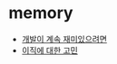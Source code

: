 # memory
* [개발이 계속 재미있으려면](https://github.com/hyukjin-lee/memory/blob/main/%EA%B0%9C%EB%B0%9C%EC%9D%B4%20%EC%9E%AC%EB%AF%B8%EC%9E%88%EC%9C%BC%EB%A0%A4%EB%A9%B4.md)
* [이직에 대한 고민](https://github.com/hyukjin-lee/memory/blob/main/%EC%9D%B4%EC%A7%81%EC%97%90%20%EB%8C%80%ED%95%9C%20%EA%B3%A0%EB%AF%BC.md)